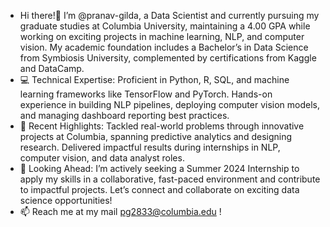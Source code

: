- Hi there!👋
I’m @pranav-gilda, a Data Scientist and currently pursuing my graduate studies at Columbia University, maintaining a 4.00 GPA while working on exciting projects in machine learning, NLP, and computer vision. 
My academic foundation includes a Bachelor’s in Data Science from Symbiosis University, complemented by certifications from Kaggle and DataCamp.
- 💻 Technical Expertise:
Proficient in Python, R, SQL, and machine learning frameworks like TensorFlow and PyTorch.
Hands-on experience in building NLP pipelines, deploying computer vision models, and managing dashboard reporting best practices.
- 🚀 Recent Highlights:
Tackled real-world problems through innovative projects at Columbia, spanning predictive analytics and designing research.
Delivered impactful results during internships in NLP, computer vision, and data analyst roles.
- 🌟 Looking Ahead:
I’m actively seeking a Summer 2024 Internship to apply my skills in a collaborative, fast-paced environment and contribute to impactful projects.
Let’s connect and collaborate on exciting data science opportunities!
- 📫 Reach me at my mail pg2833@columbia.edu !

<!---
pranav-gilda/pranav-gilda is a ✨ special ✨ repository because its `README.md` (this file) appears on your GitHub profile.
You can click the Preview link to take a look at your changes.
--->
